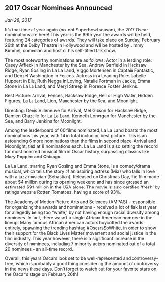 ## 2017 Oscar Nominees Announced <br>
*Jan 28, 2017*

It’s that time of year again (no, not Superbowl season), the 2017 Oscar nominations are here! This year is the 89th year the awards will be held, featuring 24 categories of awards. They will take place on Sunday, February 26th at the Dolby Theatre in Hollywood and will be hosted by Jimmy Kimmel, comedian and host of his self-titled talk show.

The most noteworthy nominations are as follows:
Actor in a leading role: Casey Affleck in Manchester by the Sea, Andrew Garfield in Hacksaw Ridge, Ryan Gosling in La La Land, Viggo Mortensen in Captain Fantastic, and Denzel Washington in Fences.
Actress in a Leading Role: Isabelle Huppert in Elle, Ruth Negga in Loving, Natalie Portman in Jackie, Emma Stone in La La Land, and Meryl Streep in Florence Foster Jenkins.

Best Picture: Arrival, Fences, Hacksaw Ridge, Hell or High Water, Hidden Figures, La La Land, Lion, Manchester by the Sea, and Moonlight.

Directing: Denis Villeneuve for Arrival, Mel Gibson for Hacksaw Ridge, Damien Chazelle for La La Land, Kenneth Lonergan for Manchester by the Sea, and Barry Jenkins for Moonlight.

Among the leaderboard of 60 films nominated, La La Land boasts the most nominations this year, with 14 in total including best picture. This is an astounding 6 more nominations than the films in second place, Arrival and Moonlight, tied at 8 nominations each. La La Land is also setting the record for most honored musical film in Oscar history, surpassing classics like Mary Poppins and Chicago.

La La Land, starring Ryan Gosling and Emma Stone, is a comedy/drama musical, which tells the story of an aspiring actress (Mia) who falls in love with a jazz musician (Sebastian). Released on Christmas Day, the film made about $4 million during its opening weekend and has since grossed an estimated $93 million in the USA alone. The movie is also certified ‘fresh’ by ratings website Rotten Tomatoes, having a score of 93%.

The Academy of Motion Picture Arts and Sciences (AMPAS) - responsible for organizing the awards and nominations - received a lot of flak last year for allegedly being too “white,” by not having enough racial diversity among nominees. In fact, there wasn’t a single African American nominee in the lineup. Many famous African American actors boycotted the awards entirely, spawning the trending hashtag #OscarsSoWhite, in order to show their support for the Black Lives Matter movement and social justice in the film industry. This year however, there is a significant increase in the diversity of nominees, including 7 minority actors nominated out of a total 20 nominees – an all-time record.

Overall, this years Oscars look set to be well-represented and controversy-free, which is probably a good thing considering the amount of controversy in the news these days. Don’t forget to watch out for your favorite stars on the Oscar’s stage on February 26th!

